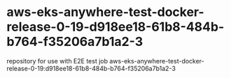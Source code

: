# aws-eks-anywhere-test-docker-release-0-19-d918ee18-61b8-484b-b764-f35206a7b1a2-3
repository for use with E2E test job aws-eks-anywhere-test-docker-release-0-19:d918ee18-61b8-484b-b764-f35206a7b1a2-3
